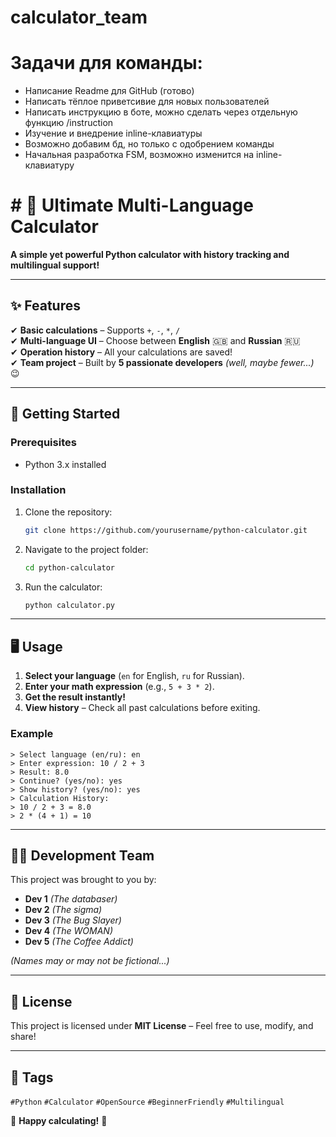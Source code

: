 # calculator_team

# Задачи для команды:
 - Написание Readme для GitHub (готово)
 - Написать тёплое приветсивие для новых пользователей
 - Написать инструкцию в боте, можно сделать через отдельную функцию /instruction
 - Изучение и внедрение inline-клавиатуры
 - Возможно добавим бд, но только с одобрением команды
 - Начальная разработка FSM, возможно изменится на inline-клавиатуру

# # 🧮 **Ultimate Multi-Language Calculator**  

**A simple yet powerful Python calculator with history tracking and multilingual support!**  

---

## ✨ **Features**  
✔ **Basic calculations** – Supports `+`, `-`, `*`, `/`  
✔ **Multi-language UI** – Choose between **English** 🇬🇧 and **Russian** 🇷🇺  
✔ **Operation history** – All your calculations are saved!  
✔ **Team project** – Built by **5 passionate developers** *(well, maybe fewer...)* 😉  

---

## 🚀 **Getting Started**  

### **Prerequisites**  
- Python 3.x installed  

### **Installation**  
1. Clone the repository:  
   ```sh
   git clone https://github.com/yourusername/python-calculator.git
   ```  
2. Navigate to the project folder:  
   ```sh
   cd python-calculator
   ```  
3. Run the calculator:  
   ```sh
   python calculator.py
   ```  

---

## 🖥 **Usage**  
1. **Select your language** (`en` for English, `ru` for Russian).  
2. **Enter your math expression** (e.g., `5 + 3 * 2`).  
3. **Get the result instantly!**  
4. **View history** – Check all past calculations before exiting.  

### **Example**  
```plaintext
> Select language (en/ru): en  
> Enter expression: 10 / 2 + 3  
> Result: 8.0  
> Continue? (yes/no): yes  
> Show history? (yes/no): yes  
> Calculation History:  
> 10 / 2 + 3 = 8.0  
> 2 * (4 + 1) = 10  
```  

---

## 👨‍💻 **Development Team**  
This project was brought to you by:  
- **Dev 1** *(The databaser)*  
- **Dev 2** *(The sigma)*  
- **Dev 3** *(The Bug Slayer)*  
- **Dev 4** *(The WOMAN)*  
- **Dev 5** *(The Coffee Addict)*  

*(Names may or may not be fictional...)*  

---

## 📜 **License**  
This project is licensed under **MIT License** – Feel free to use, modify, and share!  

---

## 📌 **Tags**  
`#Python` `#Calculator` `#OpenSource` `#BeginnerFriendly` `#Multilingual`  

🚀 **Happy calculating!** 🔢
